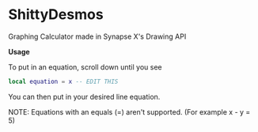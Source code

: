 # ShittyDesmos
Graphing Calculator made in Synapse X's Drawing API

**Usage**

To put in an equation, scroll down until you see
```lua
local equation = x -- EDIT THIS
```
You can then put in your desired line equation.

NOTE: Equations with an equals (=) aren't supported. (For example x - y = 5)

